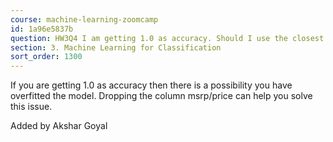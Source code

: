 ```yaml
---
course: machine-learning-zoomcamp
id: 1a96e5837b
question: HW3Q4 I am getting 1.0 as accuracy. Should I use the closest option?
section: 3. Machine Learning for Classification
sort_order: 1300
---
```


If you are getting 1.0 as accuracy then there is a possibility you have overfitted the model. Dropping the column msrp/price can help you solve this issue.

Added by Akshar Goyal


